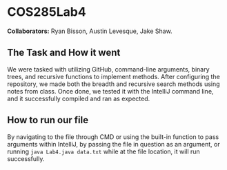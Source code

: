 # COS285Lab4

**Collaborators:** Ryan Bisson, Austin Levesque, Jake Shaw.


## The Task and How it went

We were tasked with utilizing GitHub, command-line arguments, binary trees, and recursive functions to implement methods. After configuring the repository, we made both the breadth and recursive search methods using notes from class. Once done, we tested it with the IntelliJ command line, and it successfully compiled and ran as expected.

## How to run our file

By navigating to the file through CMD or using the built-in function to pass arguments within IntelliJ, by passing the file in question as an argument, or running `java Lab4.java data.txt` while at the file location, it will run successfully.
